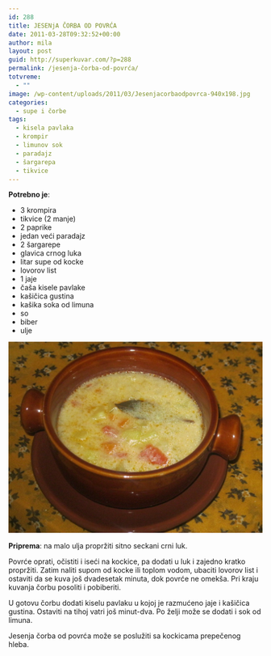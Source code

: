```yaml
---
id: 288
title: JESENjA ČORBA OD POVRĆA
date: 2011-03-28T09:32:52+00:00
author: mila
layout: post
guid: http://superkuvar.com/?p=288
permalink: /jesenja-čorba-od-povrća/
totvreme:
  - ""
image: /wp-content/uploads/2011/03/Jesenjacorbaodpovrca-940x198.jpg
categories:
  - supe i čorbe
tags:
  - kisela pavlaka
  - krompir
  - limunov sok
  - paradajz
  - šargarepa
  - tikvice
---
```

**Potrebno je**:

  * 3 krompira
  * tikvice (2 manje)
  * 2 paprike
  * jedan veći paradajz
  * 2 šargarepe
  * glavica crnog luka
  * litar supe od kocke
  * lovorov list
  * 1 jaje
  * čaša kisele pavlake
  * kašičica gustina
  * kašika soka od limuna
  * so
  * biber
  * ulje

![jesenja corba od povrca](/wp-content/uploads/2011/03/Jesenjacorbaodpovrca-1024x768.jpg)

**Priprema**: na malo ulja propržiti sitno seckani crni luk.

Povrće oprati, očistiti i iseći na kockice, pa dodati u luk i zajedno kratko propržiti. Zatim naliti supom od kocke ili toplom vodom, ubaciti lovorov list i ostaviti da se kuva još dvadesetak minuta, dok povrće ne omekša. Pri kraju kuvanja čorbu posoliti i pobiberiti.

U gotovu čorbu dodati kiselu pavlaku u kojoj je razmućeno jaje i kašičica gustina. Ostaviti na tihoj vatri još minut-dva. Po želji može se dodati i sok od limuna.

Jesenja čorba od povrća može se poslužiti sa kockicama prepečenog hleba.

&nbsp;